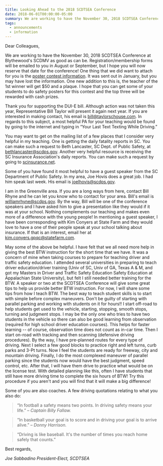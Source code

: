 ```yaml
---
title: Looking Ahead to the 2018 SCDTSEA Conference
date: 2018-06-01T00:00:00-05:00
summary: We are working to have the November 30, 2018 SCDTSEA Conference at Blythewood's SCDMV as good as can be. Registration/membership forms will be emailed to you in August or September, but I hope you will now reserve...
tags:
  - announcements
  - information
---
```

Dear Colleagues,

We are working to have the November 30, 2018 SCDTSEA Conference at Blythewood's SCDMV as good as can be. Registration/membership forms will be emailed to you in August or September, but I hope you will now reserve that date for the conference! One thing that we did want to attach for you is the [poster contest information](/posts/2018-scdtsea-poster-contest-details/). It was sent out in January, but you may have lost the information. One new addition to this is, the teacher of the 1st winner will get $50 and a plaque. I hope that you can get some of your students to do safety posters for this contest and the top three will be rewarded with cash prizes.

Thank you for supporting the DUI-E bill. Although action was not taken this year, Representative Bill Taylor will present it again next year. If you are interested in making contact, his email is [bill@taylorschouse.com](mailto:bill@taylorschouse.com). In regards to this subject, a most helpful PA for your teaching would be found by going to the internet and typing in &ldquo;Your Last Text Texting While Driving.&rdquo;

You may want to get on the mailing list of a few places that I consider very helpful in my teaching. One is getting the daily fatality reports in SC. You can make such a request to Beth Lancaster, SC Dept. of Public Safety, at [bethlancaster@scdps.gov](mailto:bethlancaster@scdps.gov). Another very helpful resource is receiving the SC Insurance Association's daily reports. You can make such a request by going to [scinsurance.net](https://www.scinsurance.net/).

Some of you have found it most helpful to have a guest speaker from the SC Department of Public Safety. In my area, Joe Hovis does a great job. I had him speak last week. His email is [joelhovis@scdps.gov](mailto:joelhovis@scdps.gov).

I am in the Greenville area. If you are a long ways from here, contact Bill Rhyne and he can let you know who to contact for your area. Bill's email is [williamrhyne@scdps.gov](mailto:williamrhyne@scdps.gov). By the way, Bill will be one of the conference speakers and I have asked him to give a presentation like they would if it was at your school. Nothing complements our teaching and makes even more of a difference with the young people! In mentioning a guest speaker, I have been corresponding with Kim Conyers at State Farm and they would love to have a one of their people speak at your school talking about insurance. If that is an interest, email her at [kim.conyers.gpqc@statefarm.com](mailto:kim.conyers.gpqc@statefarm.com).

May some of the above be helpful. I have felt that we all need more help in giving the best BTW instruction for the short time that we have. It was a concern of mine when taking courses to prepare for teaching driver and traffic safety education. I attended several universities in preparing to teach driver education/driver training (Univ of SC, Univ of GA, Texas A & M, and got my Masters in Driver and Traffic Safety Education Safety Education at Appalachian State University), but felt I still needed better training for the BTW. A speaker or two at the SCDTSEA Conference will give some great tips to help us provide better BTW instruction. For now, I will share some tips from how I teach BTW. The best way to teach student skills is to start with simple before complex maneuvers. Don't be guilty of starting with parallel parking and working with students on it for hours!! I start off-road to help students get used to the vehicle, starting, stopping, smooth stops, turning and judgment stops. I may be the only one who tries to have two students in the vehicle so there can also be good learning from observation (required for high school driver education courses). This helps for faster learning -- of course, observation time does not count as in-car time. Then I start on-road with tracking and then scanning (defensive driving procedures). By the way, I have pre-planned routes for every type of driving. Next I select a few good blocks to practice right and left turns, curb parks and 3-Pt turns. Now I feel the students are ready for freeway, city and mountain driving. Finally, I do the most complexed maneuver of parallel parking since the students now would have the best judgment, speed control, etc. After that, I will have them drive to practice what would be on the license test. With detailed planning like this, often I have students that still have more driving time to complete the six hours of BTW! Try this procedure if you aren't and you will find that it will make a big difference!

Some of you are also coaches. A few driving quotations relating to what you also do:

> &ldquo;In football a safety means two points. In driving safety means your life.&rdquo;
> <span class="indent">&ndash; <cite>Captain Billy Fallaw.</cite></span>

> &ldquo;In basketball your goal is to score and in driving your goal is to arrive alive.&rdquo;
> <span class="indent">&ndash; <cite>Donny Harrison.</cite></span>

> &ldquo;Driving is like baseball. It's the number of times you reach home safely that counts.&rdquo;

Best regards,

*Joe Sabbadino*
*President-Elect, SCDTSEA*
